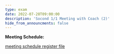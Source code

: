```yaml
---
type: exam
date: 2022-07-28T09:00:00
description: 'Socond 1/1 Meeting with Coach (2)'
hide_from_announcments: false
---
```


**Meeting Schedule:**

[meeting schedule register file](https://docs.google.com/spreadsheets/d/122FkwMLEYHGkIlggWK-KiHdyptvKJ6RvRJwSdX7XiBI/edit?usp=sharing)
